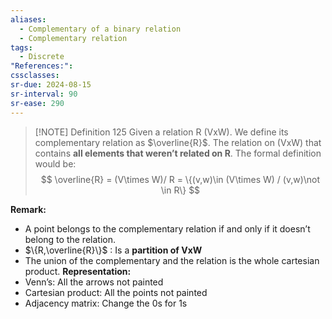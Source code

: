 ```yaml
---
aliases:
  - Complementary of a binary relation
  - Complementary relation
tags:
  - Discrete
"References:": 
cssclasses: 
sr-due: 2024-08-15
sr-interval: 90
sr-ease: 290
---
```


> [!NOTE] Definition 125 
> Given a relation R (VxW). We define its complementary relation as $\overline{R}$. The relation on (VxW) that contains **all elements that weren’t related on R**. 
> The formal definition would be: 
> $$
> \overline{R} = (V\times W)/ R = \{(v,w)\in (V\times W) / (v,w)\not \in R\}
> $$ 

**Remark:** 
+  A point belongs to the complementary relation if and only if it doesn’t belong to the relation. 
+ $\{R,\overline{R}\}$ : Is a **partition of VxW**
+ The union of the complementary and the relation is the whole cartesian product. 
**Representation:**
+ Venn’s: All the arrows not painted
+ Cartesian product: All the points not painted
+ Adjacency matrix: Change the 0s for 1s